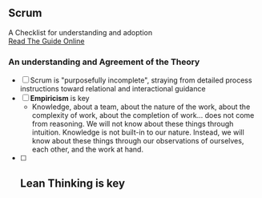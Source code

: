 ## Scrum

A Checklist for understanding and adoption  
[Read The Guide Online](https://scrumguides.org/scrum-guide.html)

### An understanding and Agreement of the Theory

- [ ] Scrum is "purposefully incomplete", straying from detailed process instructions toward relational and interactional guidance
- [ ] **Empiricism** is key
  - Knowledge, about a team, about the nature of the work, about the complexity of work, about the completion of work... does not come from reasoning. We will not know about these things through intuition. Knowledge is not built-in to our nature. Instead, we will know about these things through our observations of ourselves, each other, and the work at hand.
- [ ] **Lean Thinking** is key
  -
